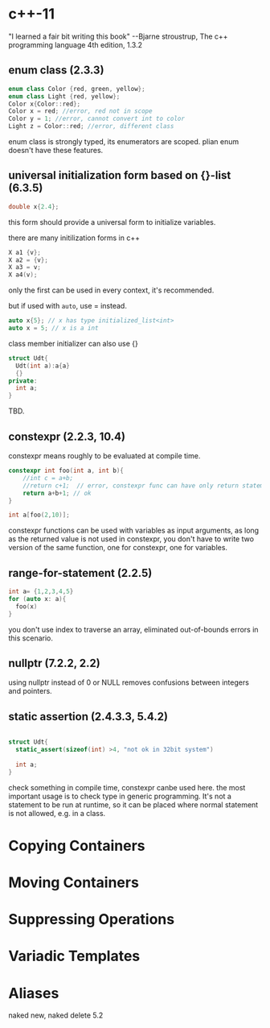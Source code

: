 
# c++-11

 "I learned a fair bit writing this book" --Bjarne stroustrup, The c++ programming language 4th edition, 1.3.2


## enum class (2.3.3)

```c++
enum class Color {red, green, yellow};
enum class Light {red, yellow};
Color x{Color::red};
Color x = red; //error, red not in scope
Color y = 1; //error, cannot convert int to color
Light z = Color::red; //error, different class
```
enum class is strongly typed, its enumerators are scoped. plian enum doesn't have these features.


## universal initialization form based on {}-list (6.3.5)
```c++
double x{2.4};
```
this form should provide a universal form to initialize variables. 

there are many initilization forms in c++
```c++
X a1 {v};
X a2 = {v};
X a3 = v;
X a4(v);
```
only the first can be used in every context, it's recommended.

but if used with ```auto```, use = instead.
```c++
auto x{5}; // x has type initialized_list<int>
auto x = 5; // x is a int
```

class member initializer can also use {}
```c++
struct Udt{
  Udt(int a):a{a}
  {}
private:
  int a;
}
```
TBD.

## constexpr (2.2.3, 10.4)
constexpr means roughly to be evaluated at compile time.
```c++
constexpr int foo(int a, int b){
    //int c = a+b;
    //return c+1;  // error, constexpr func can have only return statement.
    return a+b+1; // ok
}

int a[foo(2,10)]; 

```
constexpr functions can be used with variables as input arguments, as long as the returned value is not used in constexpr, you don't have to write two version of the same function, one for constexpr, one for variables.

## range-for-statement (2.2.5)
```c++
int a= {1,2,3,4,5}
for (auto x: a){
  foo(x)
}
```
you don't use index to traverse an array, eliminated out-of-bounds errors in this scenario.

## nullptr (7.2.2, 2.2)
using nullptr instead of 0 or NULL removes confusions between integers and pointers.

## static assertion (2.4.3.3, 5.4.2)
```c++

struct Udt{
  static_assert(sizeof(int) >4, "not ok in 32bit system")
  
  int a;
}

```
check something in compile time, constexpr canbe used here.
the most important usage is to check type in generic programming.
It's not a statement to be run at runtime, so it can be placed where normal statement is not allowed, e.g. in a class.


# Copying Containers
# Moving Containers
# Suppressing Operations
# Variadic Templates
# Aliases

naked new, naked delete 5.2


